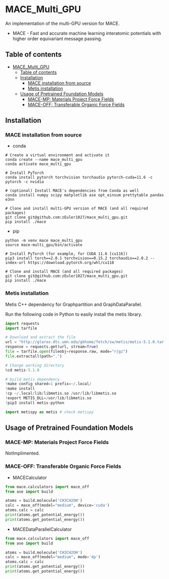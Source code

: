 # MACE_Multi_GPU

An implementation of the multi-GPU version for MACE.

- MACE - Fast and accurate machine learning interatomic potentials with higher order equivariant message passing.

## Table of contents

- [MACE\_Multi\_GPU](#mace_multi_gpu)
  - [Table of contents](#table-of-contents)
  - [Installation](#installation)
    - [MACE installation from source](#mace-installation-from-source)
    - [Metis installation](#metis-installation)
  - [Usage of Pretrained Foundation Models](#usage-of-pretrained-foundation-models)
    - [MACE-MP: Materials Project Force Fields](#mace-mp-materials-project-force-fields)
    - [MACE-OFF: Transferable Organic Force Fields](#mace-off-transferable-organic-force-fields)

## Installation

### MACE installation from source

- conda

```shell
# Create a virtual environment and activate it
conda create --name mace_multi_gpu
conda activate mace_multi_gpu

# Install PyTorch
conda install pytorch torchvision torchaudio pytorch-cuda=11.6 -c pytorch -c nvidia

# (optional) Install MACE's dependencies from Conda as well
conda install numpy scipy matplotlib ase opt_einsum prettytable pandas e3nn

# Clone and install multi-GPU version of MACE (and all required packages)
git clone git@github.com:zEuler1027/mace_multi_gpu.git
pip install ./mace
```

- pip

```shell
python -m venv mace mace_multi_gpu
source mace-multi_gpu/bin/activate

# Install PyTorch (for example, for CUDA 11.6 [cu116])
pip3 install torch==2.0.1 torchvision==0.15.2 torchaudio==2.0.2 --index-url https://download.pytorch.org/whl/cu118

# Clone and install MACE (and all required packages)
git clone git@github.com:zEuler1027/mace_multi_gpu.git
pip install ./mace
```

### Metis installation

Metis C++ dependency for Graphpartition and GraphDataParallel.

Run the following code in Python to easily install the metis library.

```python
import requests
import tarfile

# Download and extract the file
url = "http://glaros.dtc.umn.edu/gkhome/fetch/sw/metis/metis-5.1.0.tar.gz"
response = requests.get(url, stream=True)
file = tarfile.open(fileobj=response.raw, mode="r|gz")
file.extractall(path=".")

# Change working directory
%cd metis-5.1.0

# build metis dependency
!make config shared=1 prefix=~/.local/
!make install
!cp ~/.local/lib/libmetis.so /usr/lib/libmetis.so
!export METIS_DLL=/usr/lib/libmetis.so
!pip3 install metis-python

import metispy as metis # check metispy
```

## Usage of Pretrained Foundation Models

### MACE-MP: Materials Project Force Fields

NotImplimented.

### MACE-OFF: Transferable Organic Force Fields

- MACECalculator

```python
from mace.calculators import mace_off
from ase import build

atoms = build.molecule('CH3CH2OH')
calc = mace_off(model="medium", device='cuda')
atoms.calc = calc
print(atoms.get_potential_energy())
print(atoms.get_potential_energy())
```
- MACEDataParallelCalculator

```python
from mace.calculators import mace_off
from ase import build

atoms = build.molecule('CH3CH2OH')
calc = mace_off(model="medium", mode='dp')
atoms.calc = calc
print(atoms.get_potential_energy())
print(atoms.get_potential_energy())
```
